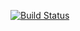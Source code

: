[![Build Status](https://drone.biehler-josef.de/api/badges/gabbersepp/hmipmonitor/status.svg)](https://drone.biehler-josef.de/gabbersepp/hmipmonitor)